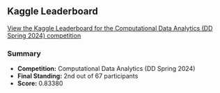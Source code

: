 ## Kaggle Leaderboard
[View the Kaggle Leaderboard for the Computational Data Analytics (DD Spring 2024) competition](https://www.kaggle.com/competitions/computational-data-analytics-dd-spring-2024/leaderboard)

### Summary
- **Competition:** Computational Data Analytics (DD Spring 2024)
- **Final Standing:** 2nd out of 67 participants
- **Score:** 0.83380
